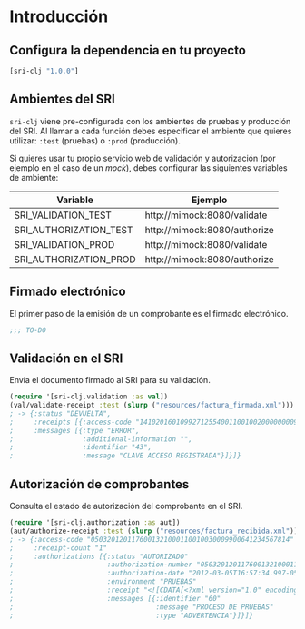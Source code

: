 # Introducción

## Configura la dependencia en tu proyecto

```clojure
[sri-clj "1.0.0"]
```

## Ambientes del SRI

`sri-clj` viene pre-configurada con los ambientes de pruebas y producción del SRI. Al llamar a cada función debes especificar el ambiente que quieres utilizar: `:test` (pruebas) o `:prod` (producción).

Si quieres usar tu propio servicio web de validación y autorización (por ejemplo en el caso de un _mock_), debes configurar las siguientes variables de ambiente:

| Variable  | Ejemplo  |
|---|---|
| SRI_VALIDATION_TEST  | http://mimock:8080/validate  |
| SRI_AUTHORIZATION_TEST  | http://mimock:8080/authorize  |
| SRI_VALIDATION_PROD  | http://mimock:8080/validate  |
| SRI_AUTHORIZATION_PROD  | http://mimock:8080/authorize  |

## Firmado electrónico
El primer paso de la emisión de un comprobante es el firmado electrónico.

``` clojure
;;; TO-DO
```

## Validación en el SRI
Envía el documento firmado al SRI para su validación.

``` clojure
(require '[sri-clj.validation :as val])
(val/validate-receipt :test (slurp ("resources/factura_firmada.xml")))
; -> {:status "DEVUELTA",
;     :receipts [{:access-code "1410201601099271255400110010020000000091994726610",
;     :messages [{:type "ERROR",
;                 :additional-information "",
;                 :identifier "43",
;                 :message "CLAVE ACCESO REGISTRADA"}]}]}
```

## Autorización de comprobantes
Consulta el estado de autorización del comprobante en el SRI.

``` clojure
(require '[sri-clj.authorization :as aut])
(aut/authorize-receipt :test (slurp ("resources/factura_recibida.xml")))
; -> {:access-code "0503201201176001321000110010030009900641234567814"
;     :receipt-count "1"
;     :authorizations [{:status "AUTORIZADO"
;                       :authorization-number "0503201201176001321000110010030009900641234567814"
;                       :authorization-date "2012-03-05T16:57:34.997-05:00"
;                       :environment "PRUEBAS"
;                       :receipt "<![CDATA[<?xml version="1.0" encoding="UTF-8"?> <factura id="comprobante" version="1.0.0">...</factura>]]>"
;                       :messages [{:identifier "60"
;                                   :message "PROCESO DE PRUEBAS"
;                                   :type "ADVERTENCIA"}]}]}
```
